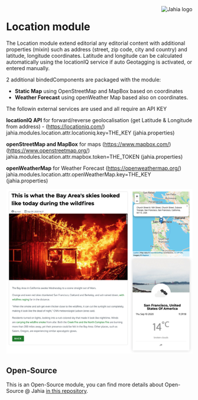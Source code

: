 <a href="https://www.jahia.com/">
    <img src="https://www.jahia.com/modules/jahiacom-templates/images/jahia-3x.png" alt="Jahia logo" title="Jahia" align="right" height="60" />
</a>

Location module
======================
The Location module extend editorial any editorial content with additional properties (mixin) such as address (street, zip code, city and country) and latitude, longitude coordinates.
Latitude and longitude can be calculated automatically using the locationIQ service if auto Geotagging is activated, or entered manually.

2 additional bindedComponents are packaged with the module:
 - **Static Map** using OpenStreetMap and MapBox based on coordinates
 - **Weather Forecast** using openWeather Map based also on coordinates.
 
 
The followin external services are used and all require an API KEY

**locationIQ API** for forward/reverse geolocalisation (get Latitude & Longitude from address) - (https://locationiq.com/)
jahia.modules.location.attr.locationiq.key=THE_KEY (jahia.properties)

**openStreetMap and MapBox** for maps (https://www.mapbox.com/) (https://www.openstreetmap.org/)
jahia.modules.location.attr.mapbox.token=THE_TOKEN (jahia.properties)

**openWeatherMap** for Weather Forecast (https://openweathermap.org/)
jahia.modules.location.attr.openWeatherMap.key=THE_KEY (jahia.properties)



![picture](./src/main/resources/img/Screenshot.png)


## Open-Source

This is an Open-Source module, you can find more details about Open-Source @ Jahia [in this repository](https://github.com/Jahia/open-source).
